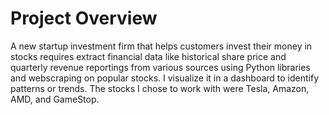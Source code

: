 # Project Overview

A new startup investment firm that helps customers invest their money in stocks requires extract financial data like historical share price and quarterly revenue reportings from various sources using Python libraries and webscraping on popular stocks. I visualize it in a dashboard to identify patterns or trends. The stocks I chose to work with were Tesla, Amazon, AMD, and GameStop.
